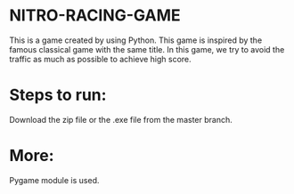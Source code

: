 # NITRO-RACING-GAME
This is a game created by using Python. This game is inspired by the famous classical game with the same title. In this game, we try to avoid the traffic as much as possible to achieve high score.

# Steps to run:
Download the zip file or the .exe file from the master branch.

# More:
Pygame module is used.
